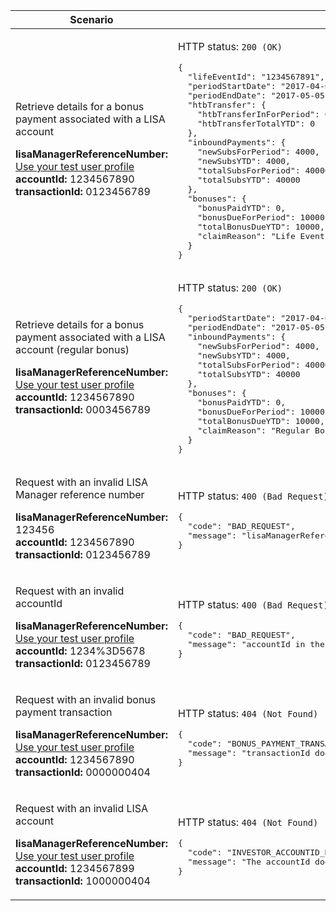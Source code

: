 <table>
	<colgroup>
		<col width="40%">
		<col width="60%">
	</colgroup>
	<thead>
		<tr>
			<th>Scenario</th>
			<th>Response</th>
		</tr>
	</thead>
	<tbody>
	    <tr>
		    <td>
		    	<p>Retrieve details for a bonus payment associated with a LISA account</p>
		    	<p class ="code--block">
		    		<strong>lisaManagerReferenceNumber:</strong> <a href="#testing">Use your test user profile</a><br>
		    		<strong>accountId:</strong> 1234567890<br>
		    		<strong>transactionId:</strong> 0123456789
		    	</p>
			</td>
			<td>
				<p>HTTP status: <code class="code--slim">200 (OK)</code></p>
<pre class="code--block">
{
  "lifeEventId": "1234567891",
  "periodStartDate": "2017-04-06",
  "periodEndDate": "2017-05-05",
  "htbTransfer": {
    "htbTransferInForPeriod": 0,
    "htbTransferTotalYTD": 0
  },
  "inboundPayments": {
    "newSubsForPeriod": 4000,
    "newSubsYTD": 4000,
    "totalSubsForPeriod": 40000,
    "totalSubsYTD": 40000
  },
  "bonuses": {
    "bonusPaidYTD": 0,
    "bonusDueForPeriod": 10000,
    "totalBonusDueYTD": 10000,
    "claimReason": "Life Event"
  }
}
</pre>
			</td>
		</tr>
    <tr>
	    <td>
		    	<p>Retrieve details for a bonus payment associated with a LISA account (regular bonus)</p>
		    	<p class ="code--block">
		    		<strong>lisaManagerReferenceNumber:</strong> <a href="#testing">Use your test user profile</a><br>
		    		<strong>accountId:</strong> 1234567890<br>
		    		<strong>transactionId:</strong> 0003456789
		    	</p>
			</td>
			<td>
				<p>HTTP status: <code class="code--slim">200 (OK)</code></p>
<pre class="code--block">
{
  "periodStartDate": "2017-04-06",
  "periodEndDate": "2017-05-05",
  "inboundPayments": {
    "newSubsForPeriod": 4000,
    "newSubsYTD": 4000,
    "totalSubsForPeriod": 40000,
    "totalSubsYTD": 40000
  },
  "bonuses": {
    "bonusPaidYTD": 0,
    "bonusDueForPeriod": 10000,
    "totalBonusDueYTD": 10000,
    "claimReason": "Regular Bonus"
  }
}
</pre>
			</td>
		</tr>
		<tr>
		  <td>
				<p>Request with an invalid LISA Manager reference number</p>
				<p class ="code--block">
					<strong>lisaManagerReferenceNumber:</strong> 123456<br>
					<strong>accountId:</strong> 1234567890<br>
					<strong>transactionId:</strong> 0123456789
				</p>
			</td>
			<td>
				<p>HTTP status: <code class="code--slim">400 (Bad Request)</code></p>
<pre class="code--block">
{
  "code": "BAD_REQUEST",
  "message": "lisaManagerReferenceNumber in the URL is in the wrong format"
}
</pre>
			</td>
		</tr>
	   <tr>
		    <td>
		    	<p>Request with an invalid accountId</p>
		    	<p class ="code--block">
		    		<strong>lisaManagerReferenceNumber:</strong> <a href="#testing">Use your test user profile</a><br>
		    		<strong>accountId:</strong> 1234%3D5678<br>
		    		<strong>transactionId:</strong> 0123456789
		    	</p>
			</td>
			<td>
				<p>HTTP status: <code class="code--slim">400 (Bad Request)</code></p>
<pre class="code--block">
{
  "code": "BAD_REQUEST",
  "message": "accountId in the URL is in the wrong format"
}
</pre>
			</td>
		</tr>
	   <tr>
		    <td>
		    	<p>Request with an invalid bonus payment transaction</p>
		    	<p class ="code--block">
		    		<strong>lisaManagerReferenceNumber:</strong> <a href="#testing">Use your test user profile</a><br>
		    		<strong>accountId:</strong> 1234567890<br>
		    		<strong>transactionId:</strong> 0000000404
		    	</p>
			</td>
			<td>
				<p>HTTP status: <code class="code--slim">404 (Not Found)</code></p>
<pre class="code--block">
{
  "code": "BONUS_PAYMENT_TRANSACTION_NOT_FOUND",
  "message": "transactionId does not match HMRC’s records"
}
</pre>
			</td>
		</tr>
	   <tr>
		    <td>
		    	<p>Request with an invalid LISA account</p>
		    	<p class ="code--block">
		    		<strong>lisaManagerReferenceNumber:</strong> <a href="#testing">Use your test user profile</a><br>
		    		<strong>accountId:</strong> 1234567899<br>
		    		<strong>transactionId:</strong> 1000000404
		    	</p>
			</td>
			<td>
				<p>HTTP status: <code class="code--slim">404 (Not Found)</code></p>
<pre class="code--block">
{
  "code": "INVESTOR_ACCOUNTID_NOT_FOUND",
  "message": "The accountId does not match HMRC’s records"
}
</pre>
			</td>
		</tr>
	</tbody>
</table>
